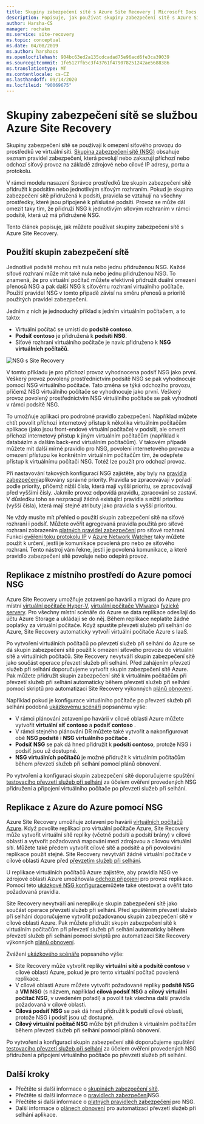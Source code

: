```yaml
---
title: Skupiny zabezpečení sítě s Azure Site Recovery | Microsoft Docs
description: Popisuje, jak používat skupiny zabezpečení sítě s Azure Site Recovery pro zotavení po havárii a pro migraci.
author: Harsha-CS
manager: rochakm
ms.service: site-recovery
ms.topic: conceptual
ms.date: 04/08/2019
ms.author: harshacs
ms.openlocfilehash: 904bc63ed2a135cdcadad75e96acd6fe3ca39039
ms.sourcegitcommit: 1fe5127fb5c3f43761f479078251242ae5688386
ms.translationtype: MT
ms.contentlocale: cs-CZ
ms.lasthandoff: 09/14/2020
ms.locfileid: "90069675"
---
```

# <a name="network-security-groups-with-azure-site-recovery"></a>Skupiny zabezpečení sítě se službou Azure Site Recovery

Skupiny zabezpečení sítě se používají k omezení síťového provozu do prostředků ve virtuální síti. [Skupina zabezpečení sítě (NSG)](../virtual-network/security-overview.md#network-security-groups) obsahuje seznam pravidel zabezpečení, která povolují nebo zakazují příchozí nebo odchozí síťový provoz na základě zdrojové nebo cílové IP adresy, portu a protokolu.

V rámci modelu nasazení Správce prostředků lze skupin zabezpečení sítě přidružit k podsítím nebo jednotlivým síťovým rozhraním. Pokud je skupina zabezpečení sítě přidružená k podsíti, pravidla se vztahují na všechny prostředky, které jsou připojené k příslušné podsíti. Provoz se může dál omezit taky tím, že přidruží NSG k jednotlivým síťovým rozhraním v rámci podsítě, která už má přidružené NSG.

Tento článek popisuje, jak můžete používat skupiny zabezpečení sítě s Azure Site Recovery.

## <a name="using-network-security-groups"></a>Použití skupin zabezpečení sítě

Jednotlivé podsítě mohou mít nula nebo jednu přidruženou NSG. Každé síťové rozhraní může mít také nula nebo jednu přidruženou NSG. To znamená, že pro virtuální počítač můžete efektivně přidružit duální omezení přenosů NSG a pak další NSG k síťovému rozhraní virtuálního počítače. Použití pravidel NSG v tomto případě závisí na směru přenosů a prioritě použitých pravidel zabezpečení.

Jedním z nich je jednoduchý příklad s jedním virtuálním počítačem, a to takto:
-    Virtuální počítač se umístí do **podsítě contoso**.
-    **Podsíť contoso** je přidružená k **podsíti NSG**.
-    Síťové rozhraní virtuálního počítače je navíc přidruženo k **NSG virtuálních počítačů**.

![NSG s Site Recovery](./media/concepts-network-security-group-with-site-recovery/site-recovery-with-network-security-group.png)

V tomto příkladu je pro příchozí provoz vyhodnocena podsíť NSG jako první. Veškerý provoz povolený prostřednictvím podsítě NSG se pak vyhodnocuje pomocí NSG virtuálního počítače. Tato změna se týká odchozího provozu, přičemž NSG virtuálního počítače se vyhodnocuje jako první. Veškerý provoz povolený prostřednictvím NSG virtuálního počítače se pak vyhodnotí v rámci podsítě NSG.

To umožňuje aplikaci pro podrobné pravidlo zabezpečení. Například můžete chtít povolit příchozí internetový přístup k několika virtuálním počítačům aplikace (jako jsou front-endové virtuální počítače) v podsíti, ale omezit příchozí internetový přístup k jiným virtuálním počítačům (například k databázím a dalším back-end virtuálním počítačům). V takovém případě můžete mít další mírné pravidlo pro NSG, povolení internetového provozu a omezení přístupu ke konkrétním virtuálním počítačům tím, že odepřete přístup k virtuálnímu počítači NSG. Totéž lze použít pro odchozí provoz.

Při nastavování takových konfigurací NSG zajistěte, aby byly na [pravidla zabezpečení](../virtual-network/security-overview.md#security-rules)aplikovány správné priority. Pravidla se zpracovávají v pořadí podle priority, přičemž nižší čísla, která mají vyšší prioritu, se zpracovávají před vyššími čísly. Jakmile provoz odpovídá pravidlu, zpracování se zastaví. V důsledku toho se nezpracují žádná existující pravidla s nižší prioritou (vyšší čísla), která mají stejné atributy jako pravidla s vyšší prioritou.

Ne vždy musíte mít přehled o použití skupin zabezpečení sítě na síťové rozhraní i podsíť. Můžete ověřit agregovaná pravidla použitá pro síťové rozhraní zobrazením [platných pravidel zabezpečení](../virtual-network/virtual-network-network-interface.md#view-effective-security-rules) pro síťové rozhraní. Funkci [ověření toku protokolu IP](../network-watcher/diagnose-vm-network-traffic-filtering-problem.md) v [Azure Network Watcher](../network-watcher/network-watcher-monitoring-overview.md) taky můžete použít k určení, jestli je komunikace povolená pro nebo ze síťového rozhraní. Tento nástroj vám řekne, jestli je povolená komunikace, a které pravidlo zabezpečení sítě povoluje nebo odepírá provoz.

## <a name="on-premises-to-azure-replication-with-nsg"></a>Replikace z místního prostředí do Azure pomocí NSG

Azure Site Recovery umožňuje zotavení po havárii a migraci do Azure pro místní [virtuální počítače Hyper-V](hyper-v-azure-architecture.md), [virtuální počítače VMware](vmware-azure-architecture.md)a [fyzické servery](physical-azure-architecture.md). Pro všechny místní scénáře do Azure se data replikace odesílají do účtu Azure Storage a ukládají se do něj. Během replikace neplatíte žádné poplatky za virtuální počítače. Když spustíte převzetí služeb při selhání do Azure, Site Recovery automaticky vytvoří virtuální počítače Azure s IaaS.

Po vytvoření virtuálních počítačů po převzetí služeb při selhání do Azure se dá skupin zabezpečení sítě použít k omezení síťového provozu do virtuální sítě a virtuálních počítačů. Site Recovery nevytváří skupin zabezpečení sítě jako součást operace převzetí služeb při selhání. Před zahájením převzetí služeb při selhání doporučujeme vytvořit skupin zabezpečení sítě Azure. Pak můžete přidružit skupin zabezpečení sítě k virtuálním počítačům při převzetí služeb při selhání automaticky během převzetí služeb při selhání pomocí skriptů pro automatizaci Site Recovery výkonných [plánů obnovení](site-recovery-create-recovery-plans.md).

Například pokud je konfigurace virtuálního počítače po převzetí služeb při selhání podobná [ukázkovému scénáři](concepts-network-security-group-with-site-recovery.md#using-network-security-groups) popsanému výše:
-    V rámci plánování zotavení po havárii v cílové oblasti Azure můžete vytvořit **virtuální síť contoso** a **podsíť contoso** .
-    V rámci stejného plánování DR můžete také vytvořit a nakonfigurovat obě **NSG podsítě** i **NSG virtuálního počítače** .
-    **Podsíť NSG** se pak dá hned přidružit k **podsíti contoso**, protože NSG i podsíť jsou už dostupné.
-    **NSG virtuálních počítačů** je možné přidružit k virtuálním počítačům během převzetí služeb při selhání pomocí plánů obnovení.

Po vytvoření a konfiguraci skupin zabezpečení sítě doporučujeme spuštění [testovacího převzetí služeb při selhání](site-recovery-test-failover-to-azure.md) za účelem ověření provedených NSG přidružení a připojení virtuálního počítače po převzetí služeb při selhání.

## <a name="azure-to-azure-replication-with-nsg"></a>Replikace z Azure do Azure pomocí NSG

Azure Site Recovery umožňuje zotavení po havárii [virtuálních počítačů Azure](azure-to-azure-architecture.md). Když povolíte replikaci pro virtuální počítače Azure, Site Recovery může vytvořit virtuální sítě repliky (včetně podsítí a podsítí brány) v cílové oblasti a vytvořit požadovaná mapování mezi zdrojovou a cílovou virtuální sítí. Můžete také předem vytvořit cílové sítě a podsítě a při povolování replikace použít stejné. Site Recovery nevytváří žádné virtuální počítače v cílové oblasti Azure před [převzetím služeb při selhání](azure-to-azure-tutorial-failover-failback.md).

U replikace virtuálních počítačů Azure zajistěte, aby pravidla NSG ve zdrojové oblasti Azure umožňovala [odchozí připojení](azure-to-azure-about-networking.md#outbound-connectivity-using-service-tags) pro provoz replikace. Pomocí této [ukázkové NSG konfigurace](azure-to-azure-about-networking.md#example-nsg-configuration)můžete také otestovat a ověřit tato požadovaná pravidla.

Site Recovery nevytváří ani nereplikuje skupin zabezpečení sítě jako součást operace převzetí služeb při selhání. Před spuštěním převzetí služeb při selhání doporučujeme vytvořit požadovanou skupin zabezpečení sítě v cílové oblasti Azure. Pak můžete přidružit skupin zabezpečení sítě k virtuálním počítačům při převzetí služeb při selhání automaticky během převzetí služeb při selhání pomocí skriptů pro automatizaci Site Recovery výkonných [plánů obnovení](site-recovery-create-recovery-plans.md).

Zvážení [ukázkového scénáře](concepts-network-security-group-with-site-recovery.md#using-network-security-groups) popsaného výše:
-    Site Recovery může vytvořit repliky **virtuální** **sítě a podsítě contoso** v cílové oblasti Azure, pokud je pro tento virtuální počítač povolená replikace.
-    V cílové oblasti Azure můžete vytvořit požadované repliky **podsítě NSG** a **VM NSG** (s názvem, například **cílová podsíť NSG** a **cílový virtuální počítač NSG**, v uvedeném pořadí) a povolit tak všechna další pravidla požadovaná v cílové oblasti.
-    **Cílová podsíť NSG** se pak dá hned přidružit k podsíti cílové oblasti, protože NSG i podsíť jsou už dostupné.
-    **Cílový virtuální počítač NSG** může být přidružen k virtuálním počítačům během převzetí služeb při selhání pomocí plánů obnovení.

Po vytvoření a konfiguraci skupin zabezpečení sítě doporučujeme spuštění [testovacího převzetí služeb při selhání](azure-to-azure-tutorial-dr-drill.md) za účelem ověření provedených NSG přidružení a připojení virtuálního počítače po převzetí služeb při selhání.

## <a name="next-steps"></a>Další kroky
-    Přečtěte si další informace o [skupinách zabezpečení sítě](../virtual-network/security-overview.md#network-security-groups).
-    Přečtěte si další informace o [pravidlech zabezpečení](../virtual-network/security-overview.md#security-rules)NSG.
-    Přečtěte si další informace o [platných pravidlech zabezpečení](../virtual-network/diagnose-network-traffic-filter-problem.md) pro NSG.
-    Další informace o [plánech obnovení](site-recovery-create-recovery-plans.md) pro automatizaci převzetí služeb při selhání aplikace.
